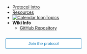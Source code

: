 - [Protocol Intro](protocol-intro)
- [Resources](resources)
- [![Calendar Icon](https://icongr.am/fontawesome/calendar.svg?size=16&color=808080)Topics](topics)
- **Wiki Info**
  - [GitHub Repository](https://github.com/taxmeifyoucan/protocol-wiki-test)


<form action="" target="_blank">
  <input type="submit" value="Join the protocol" style="cursor: pointer;margin-top:12px;padding:8px;background-color:#FFFFFF;border:1px solid #0374B5;border-radius:.25rem;color:#0374B5;display:inline-block;text-align:center;text-decoration:none;width:250px;-webkit-text-size-adjust:none;mso-hide:all;" />
</form>
